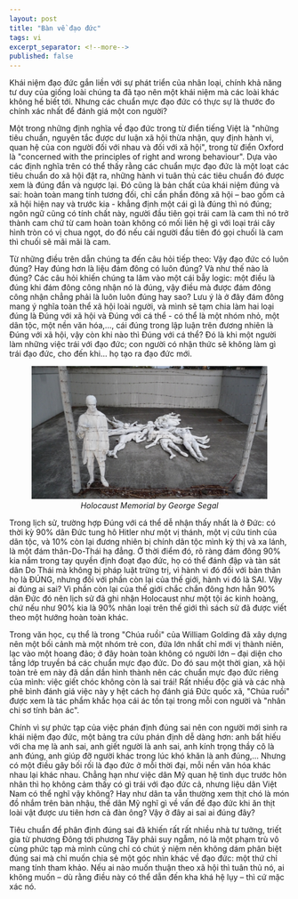 ```yaml
---
layout: post
title: "Bàn về đạo đức"
tags: vi
excerpt_separator: <!--more-->
published: false
---
```


Khái niệm đạo đức gắn liền với sự phát triển của nhân loại, chính khả năng tư duy của giống loài chúng ta đã tạo nên một khái niệm mà các loài khác không hề biết tới. Nhưng các chuẩn mực đạo đức có thực sự là thước đo chính xác nhất để đánh giá một con người?

<!--more-->

Một trong những định nghĩa về đạo đức trong từ điển tiếng Việt là "những tiêu chuẩn, nguyên tắc được dư luận xã hội thừa nhận, quy định hành vi, quan hệ của con người đối với nhau và đối với xã hội", trong từ điển Oxford là "concerned with the principles of right and wrong behaviour". Dựa vào các định nghĩa trên có thể thấy rằng các chuẩn mực đạo đức là một loạt các tiêu chuẩn do xã hội đặt ra, những hành vi tuân thủ các tiêu chuẩn đó được xem là đúng đắn và ngược lại. Đó cũng là bản chất của khái niệm đúng và sai: hoàn toàn mang tính tương đối, chỉ cần phần đông xã hội – bao gồm cả xã hội hiện nay và trước kia - khẳng định một cái gì là đúng thì nó đúng; ngôn ngữ cũng có tính chất này, người đầu tiên gọi trái cam là cam thì nó trở thành cam chứ từ cam hoàn toàn không có mối liên hệ gì với loại trái cây hình tròn có vị chua ngọt, do đó nếu cái người đầu tiên đó gọi chuối là cam thì chuối sẽ mãi mãi là cam.

Từ những điều trên dẫn chúng ta đến câu hỏi tiếp theo: Vậy đạo đức có luôn đúng? Hay đúng hơn là liệu đám đông có luôn đúng? Và như thế nào là đúng? Các câu hỏi khiến chúng ta lâm vào một cái bẫy logic: một điều là đúng khi đám đông công nhận nó là đúng, vậy điều mà được đám đông công nhận chẳng phải là luôn luôn đúng hay sao? Lưu ý là ở đây đám đông mang ý nghĩa toàn thể xã hội loài người, và mình sẽ tạm chia làm hai loại đúng là Đúng với xã hội và Đúng với cá thể - có thể là một nhóm nhỏ, một dân tộc, một nền văn hóa,..., cái đúng trong lập luận trên đương nhiên là Đúng với xã hội, vậy còn khi nào thì Đúng với cá thể? Đó là khi một người làm những việc trái với đạo đức; con người có nhận thức sẽ không làm gì trái đạo đức, cho đến khi... họ tạo ra đạo đức mới.

<figure class="image">
    <img src='/assets/img/ban-ve-dao-duc-1.jpeg' width='800px' alt='missing' />
    <figcaption style="text-align:center;"><i>Holocaust Memorial by George Segal</i></figcaption>
</figure>

Trong lịch sử, trường hợp Đúng với cá thể dễ nhận thấy nhất là ở Đức: có thời kỳ 90% dân Đức tung hô Hitler như một vị thánh, một vị cứu tinh của dân tộc, và 10% còn lại đương nhiên bị chính dân tộc mình kỳ thị và xa lánh, là một đám thân-Do-Thái hạ đẳng. Ở thời điểm đó, rõ ràng đám đông 90% kia nắm trong tay quyền định đoạt đạo đức, họ có thể đánh đập và tàn sát dân Do Thái mà không bị pháp luật trừng trị, vì hành vi đó đối với bản thân họ là ĐÚNG, nhưng đối với phần còn lại của thế giới, hành vi đó là SAI. Vậy ai đúng ai sai? Vì phần còn lại của thế giới chắc chắn đông hơn hẳn 90% dân Đức đó nên lịch sử đã ghi nhận Holocaust như một tội ác kinh hoàng, chứ nếu như 90% kia là 90% nhân loại trên thế giới thì sách sử đã được viết theo một hướng hoàn toàn khác.

Trong văn học, cụ thể là trong "Chúa ruồi" của William Golding đã xây dựng nên một bối cảnh mà một nhóm trẻ con, đứa lớn nhất chỉ mới vị thành niên, lạc vào một hoang đảo; ở đây hoàn toàn không có người lớn – đại diện cho tầng lớp truyền bá các chuẩn mực đạo đức. Do đó sau một thời gian, xã hội toàn trẻ em này đã dần dần hình thành nên các chuẩn mực đạo đức riêng của mình: việc giết chóc không còn là sai trái! Rất nhiều độc giả và các nhà phê bình đánh giá việc này y hệt cách họ đánh giá Đức quốc xã, "Chúa ruồi" được xem là tác phẩm khắc họa cái ác tồn tại trong mỗi con người và "nhân chi sơ tính bản ác".

Chính vì sự phức tạp của việc phán định đúng sai nên con người mới sinh ra khái niệm đạo đức, một bảng tra cứu phán định dễ dàng hơn: anh bất hiếu với cha mẹ là anh sai, anh giết người là anh sai, anh kính trọng thầy cô là anh đúng, anh giúp đỡ người khác trong lúc khó khăn là anh đúng,... Nhưng có một điều gây bối rối là đạo đức ở mỗi thời đại, mỗi nền văn hóa khác nhau lại khác nhau. Chẳng hạn như việc dân Mỹ quan hệ tình dục trước hôn nhân thì họ không cảm thấy có gì trái với đạo đức cả, nhưng liệu dân Việt Nam có thể nghĩ vậy không? Hay như dân ta vẫn thường xem thịt chó là món đồ nhắm trên bàn nhậu, thế dân Mỹ nghĩ gì về vấn đề đạo đức khi ăn thịt loài vật được ưu tiên hơn cả đàn ông? Vậy ở đây ai sai ai đúng đây?

Tiêu chuẩn để phân định đúng sai đã khiến rất rất nhiều nhà tư tưởng, triết gia từ phương Đông tới phương Tây phải suy ngẫm, nó là một phạm trù vô cùng phức tạp mà mình cũng chỉ có chút ý niệm nên không dám phân biệt đúng sai mà chỉ muốn chia sẻ một góc nhìn khác về đạo đức: một thứ chỉ mang tính tham khảo. Nếu ai nào muốn thuận theo xã hội thì tuân thủ nó, ai không muốn – dù rằng điều này có thể dẫn đến kha khá hệ lụy – thì cứ mặc xác nó.
